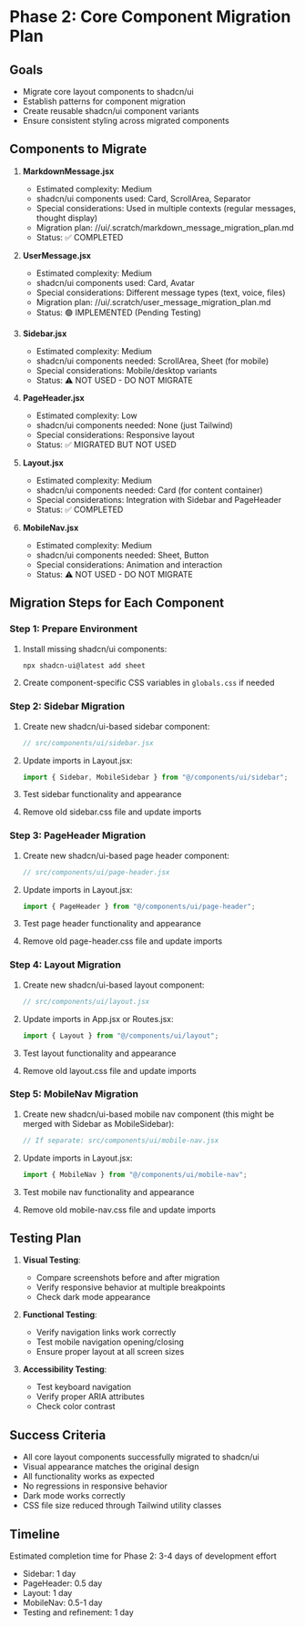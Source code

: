 # Phase 2: Core Component Migration Plan

## Goals

- Migrate core layout components to shadcn/ui
- Establish patterns for component migration
- Create reusable shadcn/ui component variants
- Ensure consistent styling across migrated components

## Components to Migrate

1. **MarkdownMessage.jsx**
   - Estimated complexity: Medium
   - shadcn/ui components used: Card, ScrollArea, Separator
   - Special considerations: Used in multiple contexts (regular messages, thought display)
   - Migration plan: //ui/.scratch/markdown_message_migration_plan.md
   - Status: ✅ COMPLETED

2. **UserMessage.jsx**
   - Estimated complexity: Medium
   - shadcn/ui components used: Card, Avatar
   - Special considerations: Different message types (text, voice, files)
   - Migration plan: //ui/.scratch/user_message_migration_plan.md
   - Status: 🟢 IMPLEMENTED (Pending Testing)

2. **Sidebar.jsx**
   - Estimated complexity: Medium
   - shadcn/ui components needed: ScrollArea, Sheet (for mobile)
   - Special considerations: Mobile/desktop variants
   - Status: ⚠️ NOT USED - DO NOT MIGRATE

3. **PageHeader.jsx**
   - Estimated complexity: Low
   - shadcn/ui components needed: None (just Tailwind)
   - Special considerations: Responsive layout
   - Status: ✅ MIGRATED BUT NOT USED

4. **Layout.jsx**
   - Estimated complexity: Medium
   - shadcn/ui components needed: Card (for content container)
   - Special considerations: Integration with Sidebar and PageHeader
   - Status: ✅ COMPLETED

5. **MobileNav.jsx**
   - Estimated complexity: Medium
   - shadcn/ui components needed: Sheet, Button
   - Special considerations: Animation and interaction
   - Status: ⚠️ NOT USED - DO NOT MIGRATE

## Migration Steps for Each Component

### Step 1: Prepare Environment

1. Install missing shadcn/ui components:
   ```bash
   npx shadcn-ui@latest add sheet
   ```

2. Create component-specific CSS variables in `globals.css` if needed

### Step 2: Sidebar Migration

1. Create new shadcn/ui-based sidebar component:
   ```jsx
   // src/components/ui/sidebar.jsx
   ```

2. Update imports in Layout.jsx:
   ```jsx
   import { Sidebar, MobileSidebar } from "@/components/ui/sidebar";
   ```

3. Test sidebar functionality and appearance

4. Remove old sidebar.css file and update imports

### Step 3: PageHeader Migration

1. Create new shadcn/ui-based page header component:
   ```jsx
   // src/components/ui/page-header.jsx
   ```

2. Update imports in Layout.jsx:
   ```jsx
   import { PageHeader } from "@/components/ui/page-header";
   ```

3. Test page header functionality and appearance

4. Remove old page-header.css file and update imports

### Step 4: Layout Migration

1. Create new shadcn/ui-based layout component:
   ```jsx
   // src/components/ui/layout.jsx
   ```

2. Update imports in App.jsx or Routes.jsx:
   ```jsx
   import { Layout } from "@/components/ui/layout";
   ```

3. Test layout functionality and appearance

4. Remove old layout.css file and update imports

### Step 5: MobileNav Migration

1. Create new shadcn/ui-based mobile nav component (this might be merged with Sidebar as MobileSidebar):
   ```jsx
   // If separate: src/components/ui/mobile-nav.jsx
   ```

2. Update imports in Layout.jsx:
   ```jsx
   import { MobileNav } from "@/components/ui/mobile-nav";
   ```

3. Test mobile nav functionality and appearance

4. Remove old mobile-nav.css file and update imports

## Testing Plan

1. **Visual Testing**:
   - Compare screenshots before and after migration
   - Verify responsive behavior at multiple breakpoints
   - Check dark mode appearance

2. **Functional Testing**:
   - Verify navigation links work correctly
   - Test mobile navigation opening/closing
   - Ensure proper layout at all screen sizes

3. **Accessibility Testing**:
   - Test keyboard navigation
   - Verify proper ARIA attributes
   - Check color contrast

## Success Criteria

- All core layout components successfully migrated to shadcn/ui
- Visual appearance matches the original design
- All functionality works as expected
- No regressions in responsive behavior
- Dark mode works correctly
- CSS file size reduced through Tailwind utility classes

## Timeline

Estimated completion time for Phase 2: 3-4 days of development effort

- Sidebar: 1 day
- PageHeader: 0.5 day
- Layout: 1 day
- MobileNav: 0.5-1 day
- Testing and refinement: 1 day